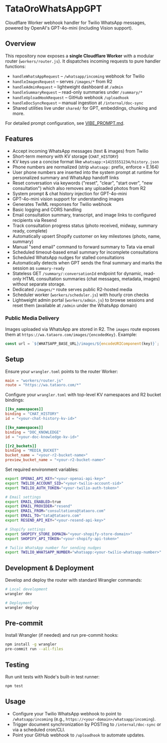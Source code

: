 # TataOroWhatsAppGPT

Cloudflare Worker webhook handler for Twilio WhatsApp messages, powered by OpenAI's GPT-4o-mini (including Vision support).

## Overview

This repository now exposes a **single Cloudflare Worker** with a modular router
(`workers/router.js`). It dispatches incoming requests to pure handler functions:

- `handleWhatsAppRequest` – `/whatsapp/incoming` webhook for Twilio
- `handleImagesRequest` – serves `/images/*` from R2
- `handleAdminRequest` – lightweight dashboard at `/admin`
- `handleSummaryRequest` – read-only summaries under `/summary/*`
- `handleUploadHookRequest` – GitHub webhook `/uploadhook`
- `handleDocSyncRequest` – manual ingestion at `/internal/doc-sync`
- Shared utilities live under `shared/` for GPT, embeddings, chunking and more.

For detailed prompt configuration, see [VIBE_PROMPT.md](docs/issues/05-closed/VIBE_PROMPT.md).

## Features

- Accept incoming WhatsApp messages (text & images) from Twilio
- Short-term memory with KV storage (`CHAT_HISTORY`)
- KV keys use a concise format like `whatsapp:+14155551234/history.json`
- Phone numbers are normalized (strip `whatsapp:` prefix, enforce `+` E.164)
- User phone numbers are inserted into the system prompt at runtime for
  personalized summary and WhatsApp handoff links
- Reset conversation via keywords ("reset", "clear", "start over", "new consultation") which also removes any uploaded photos from R2
- System prompt & chat history injection for GPT-4o-mini
- GPT-4o-mini vision support for understanding images
- Generates TwiML responses for Twilio webhook
- Basic logging and CORS handling
- Email consultation summary, transcript, and image links to configured recipients via Resend
- Track consultation progress status (photo received, midway, summary ready, complete)
- Automatically upsert Shopify customer on key milestones (photo, name, summary)
- Manual "send email" command to forward summary to Tata via email
- Scheduled timeout-based email summary for incomplete consultations
- Scheduled WhatsApp nudges for stalled consultations
- Automatically detects when GPT sends the final summary and marks the session as `summary-ready`
- Stateless GET `/summary/:conversationId` endpoint for dynamic, read-only HTML consultation summaries (chat messages, metadata, images) without separate storage.
- Dedicated `/images/*` route serves public R2-hosted media
- Scheduler worker (`workers/scheduler.js`) with hourly cron checks
- Lightweight admin portal (`workers/admin.js`) to browse sessions and reset them (available at `/admin` under the WhatsApp domain)

### Public Media Delivery

Images uploaded via WhatsApp are stored in R2. The `images` route exposes them at
`https://wa.tataoro.com/images/{encodedKey}`. Example:

```js
const url = `${WHATSAPP_BASE_URL}/images/${encodeURIComponent(key)}`;
```

## Setup

Ensure your `wrangler.toml` points to the router Worker:

```toml
main = "workers/router.js"
route = "https://wa.tataoro.com/*"
```

Configure your `wrangler.toml` with top-level KV namespaces and R2 bucket bindings:

```toml
[[kv_namespaces]]
binding = "CHAT_HISTORY"
id = "<your-chat-history-kv-id>"

[[kv_namespaces]]
binding = "DOC_KNOWLEDGE"
id = "<your-doc-knowledge-kv-id>"

[[r2_buckets]]
binding = "MEDIA_BUCKET"
bucket_name = "<your-r2-bucket-name>"
preview_bucket_name = "<your-r2-bucket-name>"
```

Set required environment variables:

```bash
export OPENAI_API_KEY="<your-openai-api-key>"
export TWILIO_ACCOUNT_SID="<your-twilio-account-sid>"
export TWILIO_AUTH_TOKEN="<your-twilio-auth-token>"

# Email settings
export EMAIL_ENABLED=true
export EMAIL_PROVIDER="resend"
export EMAIL_FROM="consultations@tataoro.com"
export EMAIL_TO="tata@tataoro.com"
export RESEND_API_KEY="<your-resend-api-key>"

# Shopify settings
export SHOPIFY_STORE_DOMAIN="<your-shopify-store-domain>"
export SHOPIFY_API_TOKEN="<your-shopify-api-token>"

# Twilio WhatsApp number for sending nudges
export TWILIO_WHATSAPP_NUMBER="whatsapp:<your-twilio-whatsapp-number>"
```

## Development & Deployment

Develop and deploy the router with standard Wrangler commands:

```bash
# Local development
wrangler dev

# Deployment
wrangler deploy
```

## Pre-commit

Install Wrangler (if needed) and run pre-commit hooks:

```bash
npm install -g wrangler
pre-commit run --all-files
```

## Testing

Run unit tests with Node's built-in test runner:

```bash
npm test
```

## Usage

- Configure your Twilio WhatsApp webhook to point to `/whatsapp/incoming` (e.g., `https://<your-domain>/whatsapp/incoming`).
- Trigger document synchronization by POSTing to `/internal/doc-sync` or via a scheduled cron/CLI.
- Point your GitHub webhook to `/uploadhook` to automate updates.
